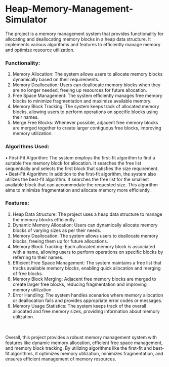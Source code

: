 # Heap-Memory-Management-Simulator


The project is a memory management system that provides functionality for allocating and deallocating memory blocks in a heap data structure. It implements various algorithms and features to efficiently manage memory and optimize resource utilization.

### Functionality:

1.	Memory Allocation: The system allows users to allocate memory blocks dynamically based on their requirements.
2.	Memory Deallocation: Users can deallocate memory blocks when they are no longer needed, freeing up resources for future allocation.
3.	Free Space Management: The system efficiently manages free memory blocks to minimize fragmentation and maximize available memory.
4.	Memory Block Tracking: The system keeps track of allocated memory blocks, allowing users to perform operations on specific blocks using their names.
5.	Merge Free Blocks: Whenever possible, adjacent free memory blocks are merged together to create larger contiguous free blocks, improving memory utilization.


### Algorithms Used:

•	First-Fit Algorithm: The system employs the first-fit algorithm to find a suitable free memory block for allocation. It searches the free list sequentially and selects the first block that satisfies the size requirement.\
•	Best-Fit Algorithm: In addition to the first-fit algorithm, the system also utilizes the best-fit algorithm. It searches the free list for the smallest available block that can accommodate the requested size. This algorithm aims to minimize fragmentation and allocate memory more efficiently.



### Features:

1.	Heap Data Structure: The project uses a heap data structure to manage the memory blocks efficiently.
2.	Dynamic Memory Allocation: Users can dynamically allocate memory blocks of varying sizes as per their needs.
3.	Memory Deallocation: The system allows users to deallocate memory blocks, freeing them up for future allocations.
4.	Memory Block Tracking: Each allocated memory block is associated with a name, allowing users to perform operations on specific blocks by referring to their names.
5.	Efficient Free Space Management: The system maintains a free list that tracks available memory blocks, enabling quick allocation and merging of free blocks.
6.	Memory Block Merging: Adjacent free memory blocks are merged to create larger free blocks, reducing fragmentation and improving memory utilization
7.	Error Handling: The system handles scenarios where memory allocation or deallocation fails and provides appropriate error codes or messages.
8.	Memory Usage Statistics: The system keeps track of the overall allocated and free memory sizes, providing information about memory utilization.

\
\
Overall, this project provides a robust memory management system with features like dynamic memory allocation, efficient free space management, and memory block tracking. By utilizing algorithms like the first-fit and best-fit algorithms, it optimizes memory utilization, minimizes fragmentation, and ensures efficient management of memory resources.
